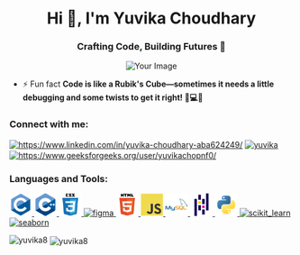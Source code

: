 <h1 align="center">Hi 👋, I'm Yuvika Choudhary</h1>
<h3 align="center">Crafting Code, Building Futures 🌟</h3>
<p align="center">
  <img src="https://www.shutterstock.com/image-vector/black-woman-sitting-laptop-freelance-600nw-1742688515.jpg" alt="Your Image" width="300"/>
</p>


- ⚡ Fun fact **Code is like a Rubik's Cube—sometimes it needs a little debugging and some twists to get it right! 🧩💻🔧**

<h3 align="left">Connect with me:</h3>
<p align="left">
<a href="https://linkedin.com/in/https://www.linkedin.com/in/yuvika-choudhary-aba624249/" target="blank"><img align="center" src="https://raw.githubusercontent.com/rahuldkjain/github-profile-readme-generator/master/src/images/icons/Social/linked-in-alt.svg" alt="https://www.linkedin.com/in/yuvika-choudhary-aba624249/" height="30" width="40" /></a>
<a href="https://www.codechef.com/users/yuvika" target="blank"><img align="center" src="https://cdn.jsdelivr.net/npm/simple-icons@3.1.0/icons/codechef.svg" alt="yuvika" height="30" width="40" /></a>
<a href="https://auth.geeksforgeeks.org/user/https://www.geeksforgeeks.org/user/yuvikachopnf0/" target="blank"><img align="center" src="https://raw.githubusercontent.com/rahuldkjain/github-profile-readme-generator/master/src/images/icons/Social/geeks-for-geeks.svg" alt="https://www.geeksforgeeks.org/user/yuvikachopnf0/" height="30" width="40" /></a>
</p>

<h3 align="left">Languages and Tools:</h3>
<p align="left"> <a href="https://www.cprogramming.com/" target="_blank" rel="noreferrer"> <img src="https://raw.githubusercontent.com/devicons/devicon/master/icons/c/c-original.svg" alt="c" width="40" height="40"/> </a> <a href="https://www.w3schools.com/cpp/" target="_blank" rel="noreferrer"> <img src="https://raw.githubusercontent.com/devicons/devicon/master/icons/cplusplus/cplusplus-original.svg" alt="cplusplus" width="40" height="40"/> </a> <a href="https://www.w3schools.com/css/" target="_blank" rel="noreferrer"> <img src="https://raw.githubusercontent.com/devicons/devicon/master/icons/css3/css3-original-wordmark.svg" alt="css3" width="40" height="40"/> </a> <a href="https://www.figma.com/" target="_blank" rel="noreferrer"> <img src="https://www.vectorlogo.zone/logos/figma/figma-icon.svg" alt="figma" width="40" height="40"/> </a> <a href="https://www.w3.org/html/" target="_blank" rel="noreferrer"> <img src="https://raw.githubusercontent.com/devicons/devicon/master/icons/html5/html5-original-wordmark.svg" alt="html5" width="40" height="40"/> </a> <a href="https://developer.mozilla.org/en-US/docs/Web/JavaScript" target="_blank" rel="noreferrer"> <img src="https://raw.githubusercontent.com/devicons/devicon/master/icons/javascript/javascript-original.svg" alt="javascript" width="40" height="40"/> </a> <a href="https://www.mysql.com/" target="_blank" rel="noreferrer"> <img src="https://raw.githubusercontent.com/devicons/devicon/master/icons/mysql/mysql-original-wordmark.svg" alt="mysql" width="40" height="40"/> </a> <a href="https://pandas.pydata.org/" target="_blank" rel="noreferrer"> <img src="https://raw.githubusercontent.com/devicons/devicon/2ae2a900d2f041da66e950e4d48052658d850630/icons/pandas/pandas-original.svg" alt="pandas" width="40" height="40"/> </a> <a href="https://www.python.org" target="_blank" rel="noreferrer"> <img src="https://raw.githubusercontent.com/devicons/devicon/master/icons/python/python-original.svg" alt="python" width="40" height="40"/> </a> <a href="https://scikit-learn.org/" target="_blank" rel="noreferrer"> <img src="https://upload.wikimedia.org/wikipedia/commons/0/05/Scikit_learn_logo_small.svg" alt="scikit_learn" width="40" height="40"/> </a> <a href="https://seaborn.pydata.org/" target="_blank" rel="noreferrer"> <img src="https://seaborn.pydata.org/_images/logo-mark-lightbg.svg" alt="seaborn" width="40" height="40"/> </a> </p>

<p><img align="left" src="https://github-readme-stats.vercel.app/api/top-langs?username=yuvika8&show_icons=true&locale=en&layout=compact" alt="yuvika8" /></p>

<p>&nbsp;<img align="center" src="https://github-readme-stats.vercel.app/api?username=yuvika8&show_icons=true&locale=en" alt="yuvika8" /></p>
